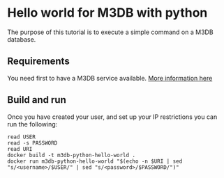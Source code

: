 # Hello world for M3DB with python

The purpose of this tutorial is to execute a simple command on a M3DB database.

## Requirements

You need first to have a M3DB service available. [More information here](https://www.ovhcloud.com/en/public-cloud/m3db/)

## Build and run

Once you have created your user, and set up your IP restrictions you can run the following:

```console
read USER
read -s PASSWORD
read URI
docker build -t m3db-python-hello-world .
docker run m3db-python-hello-world "$(echo -n $URI | sed "s/<username>/$USER/" | sed "s/<password>/$PASSWORD/")"
```
